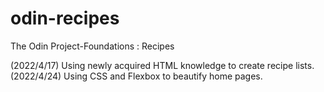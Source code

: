 # odin-recipes
The Odin Project-Foundations : Recipes

(2022/4/17) Using newly acquired HTML knowledge to create recipe lists.
(2022/4/24) Using CSS and Flexbox to beautify home pages.